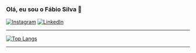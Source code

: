 ### Olá, eu sou o Fábio Silva 👋
[![Instagram](https://img.shields.io/badge/Instagram-E4405F?style=for-the-badge&logo=instagram&logoColor=white)](https://www.instagram.com/ffabio.sillva/)
[![LinkedIn](https://img.shields.io/badge/LinkedIn-0077B5?style=for-the-badge&logo=linkedin&logoColor=white)](https://www.linkedin.com/in/fabbio-sillva/)
_____
[![Top Langs](https://github-readme-stats.vercel.app/api/top-langs/?username=fabusilva&hide_progress=true)](https://github.com/fabusilva/github-readme-stats)
_____
